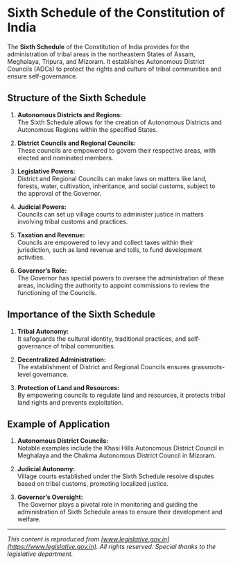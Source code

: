 # Sixth Schedule of the Constitution of India

The **Sixth Schedule** of the Constitution of India provides for the administration of tribal areas in the northeastern States of Assam, Meghalaya, Tripura, and Mizoram. It establishes Autonomous District Councils (ADCs) to protect the rights and culture of tribal communities and ensure self-governance.

## Structure of the Sixth Schedule

1. **Autonomous Districts and Regions:**  
   The Sixth Schedule allows for the creation of Autonomous Districts and Autonomous Regions within the specified States.

2. **District Councils and Regional Councils:**  
   These councils are empowered to govern their respective areas, with elected and nominated members.

3. **Legislative Powers:**  
   District and Regional Councils can make laws on matters like land, forests, water, cultivation, inheritance, and social customs, subject to the approval of the Governor.

4. **Judicial Powers:**  
   Councils can set up village courts to administer justice in matters involving tribal customs and practices.

5. **Taxation and Revenue:**  
   Councils are empowered to levy and collect taxes within their jurisdiction, such as land revenue and tolls, to fund development activities.

6. **Governor’s Role:**  
   The Governor has special powers to oversee the administration of these areas, including the authority to appoint commissions to review the functioning of the Councils.

## Importance of the Sixth Schedule

1. **Tribal Autonomy:**  
   It safeguards the cultural identity, traditional practices, and self-governance of tribal communities.

2. **Decentralized Administration:**  
   The establishment of District and Regional Councils ensures grassroots-level governance.

3. **Protection of Land and Resources:**  
   By empowering councils to regulate land and resources, it protects tribal land rights and prevents exploitation.

## Example of Application

1. **Autonomous District Councils:**  
   Notable examples include the Khasi Hills Autonomous District Council in Meghalaya and the Chakma Autonomous District Council in Mizoram.

2. **Judicial Autonomy:**  
   Village courts established under the Sixth Schedule resolve disputes based on tribal customs, promoting localized justice.

3. **Governor’s Oversight:**  
   The Governor plays a pivotal role in monitoring and guiding the administration of Sixth Schedule areas to ensure their development and welfare.

---

*This content is reproduced from [www.legislative.gov.in](https://www.legislative.gov.in). All rights reserved. Special thanks to the legislative department.*
